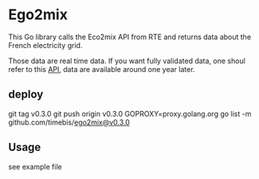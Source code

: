 # Ego2mix

This Go library calls the Eco2mix API from RTE and returns data about the French electricity grid.

Those data are real time data.
If you want fully validated data, one shoul refer to this [API](https://odre.opendatasoft.com/explore/dataset/eco2mix-national-cons-def/information/?disjunctive.nature), data are available around one year later.
## deploy
git tag v0.3.0
git push origin v0.3.0
GOPROXY=proxy.golang.org go list -m github.com/timebis/ego2mix@v0.3.0

## Usage
see example file
